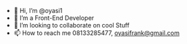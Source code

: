 - 👋 Hi, I’m @oyasi1
- 👀 I’m a Front-End Developer
- 💞️ I’m looking to collaborate on cool Stuff
- 📫 How to reach me 08133285477, oyasifrank@gmail.com

<!---
oyasi1/oyasi1 is a ✨ special ✨ repository because its `README.md` (this file) appears on your GitHub profile.
You can click the Preview link to take a look at your changes.
--->
